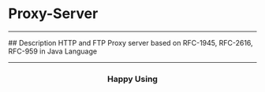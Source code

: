 # Proxy-Server
<hr/>
## Description
HTTP and FTP Proxy server based on RFC-1945, RFC-2616, RFC-959 in Java Language
<hr/>
<h3 align='center'>Happy Using</h3>
